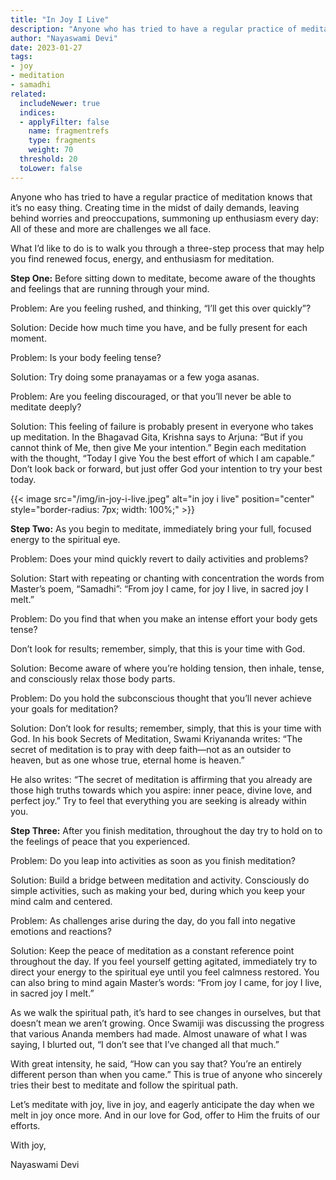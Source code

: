```yaml
---
title: "In Joy I Live"
description: "Anyone who has tried to have a regular practice of meditation knows that it’s no easy thing. Creating time in the midst of daily demands, leaving behind worries and preoccupations, summoning up enthusiasm every day: All of these and more are challenges we all face."
author: "Nayaswami Devi"
date: 2023-01-27
tags:
- joy
- meditation
- samadhi
related:
  includeNewer: true
  indices:
  - applyFilter: false
    name: fragmentrefs
    type: fragments
    weight: 70
  threshold: 20
  toLower: false
---
```


Anyone who has tried to have a regular practice of meditation knows that it’s no easy thing. Creating time in the midst of daily demands, leaving behind worries and preoccupations, summoning up enthusiasm every day: All of these and more are challenges we all face.

What I’d like to do is to walk you through a three-step process that may help you find renewed focus, energy, and enthusiasm for meditation.

**Step One:** Before sitting down to meditate, become aware of the thoughts and feelings that are running through your mind.

Problem: Are you feeling rushed, and thinking, “I’ll get this over quickly”?

Solution: Decide how much time you have, and be fully present for each moment.

Problem: Is your body feeling tense?

Solution: Try doing some pranayamas or a few yoga asanas.

Problem: Are you feeling discouraged, or that you’ll never be able to meditate deeply?

Solution: This feeling of failure is probably present in everyone who takes up meditation. In the Bhagavad Gita, Krishna says to Arjuna: “But if you cannot think of Me, then give Me your intention.” Begin each meditation with the thought, “Today I give You the best effort of which I am capable.” Don’t look back or forward, but just offer God your intention to try your best today.

{{< image src="/img/in-joy-i-live.jpeg" alt="in joy i live" position="center" style="border-radius: 7px; width: 100%;" >}}

**Step Two:** As you begin to meditate, immediately bring your full, focused energy to the spiritual eye.

Problem: Does your mind quickly revert to daily activities and problems?

Solution: Start with repeating or chanting with concentration the words from Master’s poem, “Samadhi”: “From joy I came, for joy I live, in sacred joy I melt.”

Problem: Do you find that when you make an intense effort your body gets tense?

Don’t look for results; remember, simply, that this is your time with God.

Solution: Become aware of where you’re holding tension, then inhale, tense, and consciously relax those body parts.

Problem: Do you hold the subconscious thought that you’ll never achieve your goals for meditation?

Solution: Don’t look for results; remember, simply, that this is your time with God. In his book Secrets of Meditation, Swami Kriyananda writes: “The secret of meditation is to pray with deep faith—not as an outsider to heaven, but as one whose true, eternal home is heaven.”

He also writes: “The secret of meditation is affirming that you already are those high truths towards which you aspire: inner peace, divine love, and perfect joy.” Try to feel that everything you are seeking is already within you.

**Step Three:** After you finish meditation, throughout the day try to hold on to the feelings of peace that you experienced.

Problem: Do you leap into activities as soon as you finish meditation?

Solution: Build a bridge between meditation and activity. Consciously do simple activities, such as making your bed, during which you keep your mind calm and centered.

Problem: As challenges arise during the day, do you fall into negative emotions and reactions?

Solution: Keep the peace of meditation as a constant reference point throughout the day. If you feel yourself getting agitated, immediately try to direct your energy to the spiritual eye until you feel calmness restored. You can also bring to mind again Master’s words: “From joy I came, for joy I live, in sacred joy I melt.”

As we walk the spiritual path, it’s hard to see changes in ourselves, but that doesn’t mean we aren’t growing. Once Swamiji was discussing the progress that various Ananda members had made. Almost unaware of what I was saying, I blurted out, “I don’t see that I’ve changed all that much.”

With great intensity, he said, “How can you say that? You’re an entirely different person than when you came.” This is true of anyone who sincerely tries their best to meditate and follow the spiritual path.

Let’s meditate with joy, live in joy, and eagerly anticipate the day when we melt in joy once more. And in our love for God, offer to Him the fruits of our efforts.

With joy,

Nayaswami Devi
